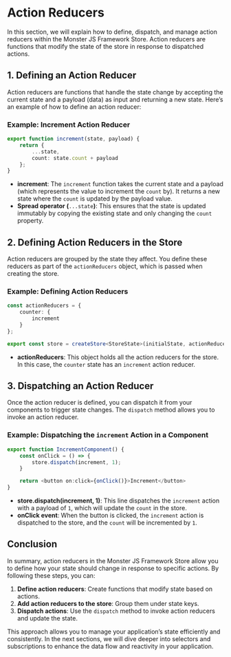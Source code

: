 # Action Reducers

In this section, we will explain how to define, dispatch, and manage action reducers within the Monster JS Framework Store. Action reducers are functions that modify the state of the store in response to dispatched actions.

## 1. Defining an Action Reducer

Action reducers are functions that handle the state change by accepting the current state and a payload (data) as input and returning a new state. Here’s an example of how to define an action reducer:

### Example: Increment Action Reducer

```ts
export function increment(state, payload) {
    return {
        ...state,
        count: state.count + payload
    };
}
```

* **increment**: The `increment` function takes the current state and a payload (which represents the value to increment the `count` by). It returns a new state where the `count` is updated by the payload value.
* **Spread operator (**`...state`**)**: This ensures that the state is updated immutably by copying the existing state and only changing the `count` property.

## 2. Defining Action Reducers in the Store

Action reducers are grouped by the state they affect. You define these reducers as part of the `actionReducers` object, which is passed when creating the store.

### Example: Defining Action Reducers

```ts
const actionReducers = {
    counter: {
        increment
    }
};

export const store = createStore<StoreState>(initialState, actionReducers);
```

* **actionReducers**: This object holds all the action reducers for the store. In this case, the `counter` state has an `increment` action reducer.

## 3. Dispatching an Action Reducer

Once the action reducer is defined, you can dispatch it from your components to trigger state changes. The `dispatch` method allows you to invoke an action reducer.

### Example: Dispatching the `increment` Action in a Component

```ts
export function IncrementComponent() {
    const onClick = () => {
        store.dispatch(increment, 1);
    }

    return <button on:click={onClick()}>Increment</button>
}
```

* **store.dispatch(increment, 1)**: This line dispatches the `increment` action with a payload of `1`, which will update the `count` in the store.
* **onClick event**: When the button is clicked, the `increment` action is dispatched to the store, and the `count` will be incremented by `1`.

## Conclusion

In summary, action reducers in the Monster JS Framework Store allow you to define how your state should change in response to specific actions. By following these steps, you can:
1. **Define action reducers**: Create functions that modify state based on actions.
2. **Add action reducers to the store**: Group them under state keys.
3. **Dispatch actions**: Use the `dispatch` method to invoke action reducers and update the state.

This approach allows you to manage your application’s state efficiently and consistently. In the next sections, we will dive deeper into selectors and subscriptions to enhance the data flow and reactivity in your application.